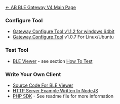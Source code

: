 [← AB BLE Gateway V4 Main Page](AB_BLE_Gateway_V4.md)

### Configure Tool

- [Gateway Configure Tool v1.1.2 for windows 64bit](https://i1.aprbrother.com/gw4-config-tool-setup-v1.1.2.zip)
- [Gateway Configure Tool](https://i1.aprbrother.com/gw4-config-tool-v1.0.7-amd64.deb) v1.0.7 For Linux/Ubuntu

### Test Tool

- [BLE Viewer](https://i1.aprbrother.com/ble-viewer-setup-1.0.1.zip) - see section [How To Test](Quick_Start_For_AB_BLE_Gateway_V4#How_To_Test.md)

### Write Your Own Client

- [Source Code For BLE Viewer](https://github.com/AprilBrother/ble-viewer)
- [HTTP Server Example Written In NodeJS](https://github.com/AprilBrother/ab-ble-gateway-sdk/tree/master/tools/http-server/gateway4-nodejs)
- [PHP SDK](https://github.com/AprilBrother/ab-ble-gateway-sdk-php) - See readme file for more information
